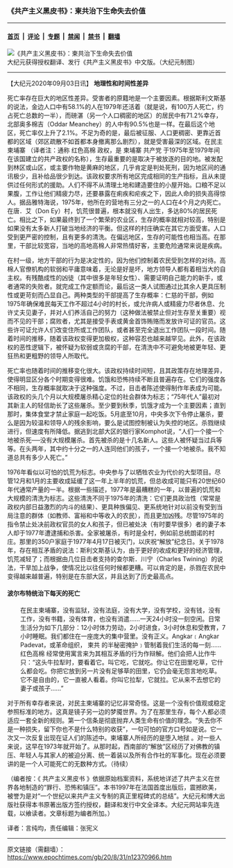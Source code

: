 ### 《共产主义黑皮书》：柬共治下生命失去价值

---

#### [首页](../../../..?n12370966) &nbsp;|&nbsp; [评论](../../../../../epoch-comment?n12370966) &nbsp;|&nbsp; [专题](../../../../../epoch-special?n12370966) &nbsp;|&nbsp; [禁闻](../../../../../epoch-news?n12370966) &nbsp;|&nbsp; [禁书](../../../../../books?n12370966) &nbsp;|&nbsp; [翻墙](https://github.com/gfw-breaker/nogfw/blob/master/README.md?n12370966)


<div><img alt="《共产主义黑皮书》：柬共治下生命失去价值" class="attachment-djy_600_400 size-djy_600_400 wp-post-image" src="https://i.epochtimes.com/assets/uploads/2017/12/dcbb5ad1ea37934a168afd29d68d142e-600x400.jpg"/>
<div class="caption">
 大纪元获得授权翻译、发行《共产主义黑皮书》中文版。（大纪元制图）
</div></div><hr/><div class="post_content" id="artbody" itemprop="articleBody">
 <!-- article content begin -->
 <p>
  【大纪元2020年09月03日讯】
  <strong>
   地理性和时间性差异
  </strong>
 </p>
 <p>
  死亡率存在巨大的地区性差异。受害者的原籍地是一个主要因素。根据斯利文斯基的说法，金边人口中有58.1%的人在1979年还活着（就是说，有100万人死亡，约占死亡总数的一半），而磅湛（另一个人口稠密的地区）的居民中有71.2%幸存，北部奥多棉吉（Oddar Meanchey）的人中有90.5%也是一样。在最后这个地区，死亡率仅上升了2.1%。不足为奇的是，最后被征服、人口更稠密、更靠近首都的区域（郊区疏散不如首都本身撤离那么剧烈），就是受害最深的区域。在民主
  <ok href="https://www.epochtimes.com/gb/tag/%E6%9F%AC%E5%9F%94%E5%AF%A8.html">
   柬埔寨
  </ok>
  （译者注：通称
  <ok href="https://www.epochtimes.com/gb/tag/%E7%BA%A2%E8%89%B2%E9%AB%98%E6%A3%89.html">
   红色高棉
  </ok>
  政权，是
  <ok href="https://www.epochtimes.com/gb/tag/%E6%9F%AC%E5%9F%94%E5%AF%A8.html">
   柬埔寨
  </ok>
  <ok href="https://www.epochtimes.com/gb/tag/%E5%85%B1%E4%BA%A7%E5%85%9A.html">
   共产党
  </ok>
  于1975年至1979年间在该国建立的共产政权的名称），生存最重要的是取决于被放逐的目的地。被发配到林区或山区，或主要作物是黄麻的地区，几乎肯定是判处死刑，因为地区间的通讯极少，且补给品很少到达。该政权要求所有地区完成相同的生产指标，且从未提供过任何形式的援助。人们不得不从清理土地和建造要住的小屋开始。口粮不足以果腹，工作让他们精疲力尽，还要暴露在痢疾和疟疾之下，因此人命的损失高得惊人。据品雅特海说，1975年，他所在的营地有三分之一的人口在4个月之内死亡。在唐．艾（Don Ey）村，饥荒很普遍，根本就没有人出生，多达80%的居民死亡。相比之下，如果最终到了一个繁荣的农业区，生存的概率就相对较高，特别是如果没有太多新人打破当地经济的平衡。但这样的村庄确实在其它方面受害。人口受到更严密的控制，且有更多的清洗。在偏远地区，生存的可能性也相当高。在那里，干部比较宽容，当地的高地高棉人非常热情好客，主要危险通常来说是疾病。
 </p>
 <p>
  在村一级，地方干部的行为是决定性的，因为他们控制着农民受到怎样的对待。高棉人官僚机构的软弱和平庸意味着，无论是好是坏，地方领导人都有着相当大的自主权。有残酷成性的凶徒（其中很多是年轻女性）、需要证明自己能力的新手，或者通常的失败者。就完成工作定额而论，最后这一类人试图通过比其余人更具压制性或更苛刻而凸显自己。两种类型的干部提高了生存概率：仁慈的干部，例如1975年确保难民每天工作不超过4小时的村长，或允许病人或精疲力尽者休息、允许丈夫见妻子，并对人们养活自己的努力（这种做法被禁止但对生存至关重要）视而不见的干部；腐败者，尤其是接受手表或黄金首饰贿赂而发放许可证的官员。这些许可证允许人们改变住所或工作团队，或者甚至完全退出工作团队一段时间。随着时间的推移，随着该政权变得更加极权，这种容忍也越来越罕见。此外，在该政权的恶性逻辑下，被怀疑为软弱或贪腐的干部，在清洗中不可避免地被更年轻、更狂热和更粗野的领导人所取代。
 </p>
 <p>
  死亡率也随着时间的推移变化很大。该政权持续时间短，且其政策存在地理差异，使得明显区分各个时期变得很难。饥饿和恐怖持续不断且普遍存在。它们的强度各不相同，生存概率就取决于这种强度。不过，目击者陈述使得制作年表成为可能。该政权的头几个月以大规模屠杀精心定位的社会群体为标志；“75年代人”最初对其新主人的轻信助长了这些屠杀。至少要到秋季，饥饿才成为一个主要因素；直到那时，集体食堂才禁止家庭一起吃饭。5月底至10月，中央多次下令停止屠杀，要么是因为较温和领导人的残余影响，要么是试图控制被认为失控的地区。杀戮继续进行，但速度有所降低。据逃到北部大区的银行家Komphot说，“人们一个接一个地被杀死──没有大规模屠杀。首先被杀的是十几名新人。这些人被怀疑当过兵等等。在头两年，其中约十分之一的人连同他们的孩子，一个接一个地被杀。我不知道总共有多少人死亡。”
 </p>
 <p>
  1976年看似以可怕的饥荒为标志。中央参与了以牺牲农业为代价的大型项目。尽管12月和1月的主要收成延缓了这一年上半年的饥荒，但总收成可能只有20世纪60年代通常产量的一半。根据一些描述，1977年是最糟糕的一年，以普遍的饥荒和大规模的清洗为标志。这些清洗不同于1975年的清洗：它们更具政治性（常常是政权内部日益激烈的内斗的结果）、更具种族偏见、更系统地针对以前没有受到当局注意的群体（如教师、富裕和中等收入的农民），而且更加凶残。尽管1975年的指令禁止处决前政权官员的女人和孩子，但已被处决（有时要早很多）者的妻子本人却于1977年遭逮捕和杀害。全家被屠杀，有时是全村，例如前总统朗诺的村庄。那里的350户家庭于1977年4月17日被灭门，以庆祝“解放”纪念日。关于1978年，存在相互矛盾的说法：斯利文斯基认为，由于更好的收成和更好的经济管理，饥荒减轻了；而根据由几位目击者支持的查尔斯．川宁（Charles Twining）的说法，干旱加上战争，使情况比以往任何时候都更糟。可以肯定的是，杀戮在农民中变得越来越普遍，特别是在东部大区，并且达到了历史最高点。
 </p>
 <h4>
  波尔布特统治下每天的死亡
 </h4>
 <p style="padding-left: 30px;">
  在民主柬埔寨，没有监狱，没有法庭，没有大学，没有学校，没有钱，没有工作，没有书籍，没有体育，也没有消遣……一天24小时没一刻空闲。日常生活分为如下几部分：12小时体力劳动，2小时进食，3小时休息和受教育，7小时睡眠。我们都住在一座庞大的集中营里。没有正义。Angkar﹝Angkar Padevat，或革命组织，
  <ok href="https://www.epochtimes.com/gb/tag/%E6%9F%AC%E5%85%B1.html">
   柬共
  </ok>
  的半秘密掩护﹞管制着我们生活的每一刻……
  <ok href="https://www.epochtimes.com/gb/tag/%E7%BA%A2%E8%89%B2%E9%AB%98%E6%A3%89.html">
   红色高棉
  </ok>
  经常使用寓言来为其相互矛盾的行为作辩解。他们会把人比作牛只：“这头牛拉犁时，要看着它。叫它吃，它就吃。你让它在田里吃草，它什么都会吃。你把它放到另一片没有足够草的田里，它仍会毫无怨言地吃草。它不是自由的，它一直被人看着。你叫它拉犁，它就拉。它从来不去想它的妻子或孩子……”
 </p>
 <p>
  对于所有幸存者来说，对民主柬埔​​寨的记忆非常奇怪。这是一个没有价值观或稳定参照标准的地方。这真是镜子另一边的梦魇世界。为了在那里生存，每个人都必须适应一套全新的规则。第一个信条是彻底抛弃人类生命有价值的理念。“失去你不是一种损失，留下你也不是什么特别的收获”，一句可怕的官方口号如是说。它一次又一次反复出现在证人们的陈述中。柬埔寨人所经历的是堕入地狱 。对一些人来说，这早在1973年就开始了。从那时起，西南部的“解放”区经历了对佛教的镇压、年轻人与其家人的被迫分离、统一着装以及所有合作社的军事化。现在必须要讲的是一个人可能死亡的无数种方式。（待续）
 </p>
 <p>
  （编者按：《
  <ok href="https://www.epochtimes.com/gb/tag/%E5%85%B1%E4%BA%A7%E4%B8%BB%E4%B9%89%E9%BB%91%E7%9A%AE%E4%B9%A6.html">
   共产主义黑皮书
  </ok>
  》依据原始档案资料，系统地详述了共产主义在世界各地制造的“罪行、恐怖和镇压”。本书1997年在法国首度出版后，震撼欧美，被誉为是对“一个世纪以来共产主义专制的真正里程碑式的总结”。大纪元和博大出版社获得本书原著出版方签约授权，翻译和发行中文全译本。大纪元网站率先连载，以飨读者。文章标题为编者所加。）
 </p>
 <p>
  译者：言纯均，责任编辑：张宪义
 </p>
 <!-- article content end -->
 <div id="below_article_ad">
 </div>
</div>


---

原文链接（需翻墙）：https://www.epochtimes.com/gb/20/8/31/n12370966.htm